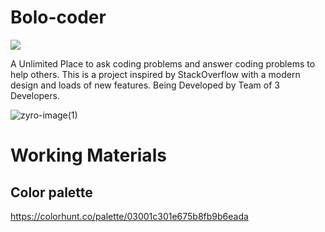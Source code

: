# Bolo-coder
<a href="https://github.com/jadonharsh109/Bolo-coder/graphs/contributors">
  <img src="https://contrib.rocks/image?repo=jadonharsh109/Bolo-coder" />
</a>

A Unlimited Place to ask coding problems and answer coding problems to help others. This is a project inspired by StackOverflow with a modern design and loads of new features.
Being Developed by Team of 3 Developers.

![zyro-image(1)](https://user-images.githubusercontent.com/85556603/218329914-4bbf2ce4-9929-40c2-a0fa-8739450e4ff7.png)


<h1>Working Materials</h1>
<h2>Color palette</h2>

https://colorhunt.co/palette/03001c301e675b8fb9b6eada

